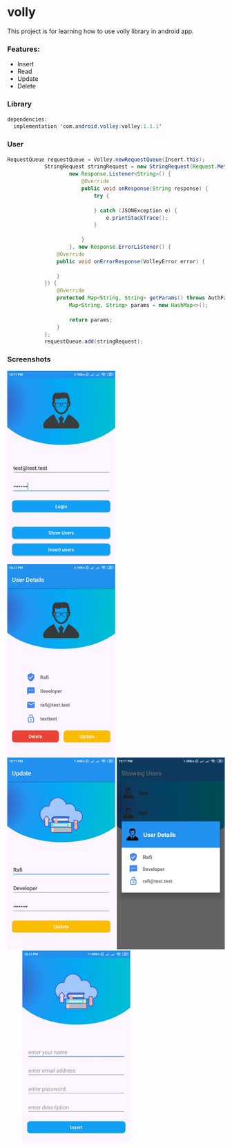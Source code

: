 # volly

This project is for learning how to use volly library in android app.

### Features:
  - Insert
  - Read
  - Update
  - Delete
  
### Library

```java
dependencies:
  implementation 'com.android.volley:volley:1.1.1'
```

### User

```java
RequestQueue requestQueue = Volley.newRequestQueue(Insert.this);
            StringRequest stringRequest = new StringRequest(Request.Method.POST, Api,
                    new Response.Listener<String>() {
                        @Override
                        public void onResponse(String response) {
                            try {
                            
                            } catch (JSONException e) {
                                e.printStackTrace();
                            }

                        }
                    }, new Response.ErrorListener() {
                @Override
                public void onErrorResponse(VolleyError error) {
                
                }
            }) {
                @Override
                protected Map<String, String> getParams() throws AuthFailureError {
                    Map<String, String> params = new HashMap<>();

                    return params;
                }
            };
            requestQueue.add(stringRequest);
```

### Screenshots
<img src="screenshots/one.jpg" width="250"> &nbsp;&nbsp;&nbsp;&nbsp;&nbsp;&nbsp;&nbsp;&nbsp;<img src="screenshots/two.jpg" width="250">&nbsp;&nbsp;&nbsp;&nbsp;&nbsp;&nbsp;&nbsp;&nbsp; <img src="screenshots/three.jpg" width="250">
<img src="screenshots/four.jpg" width="250"> &nbsp;&nbsp;&nbsp;&nbsp;&nbsp;&nbsp;&nbsp;&nbsp; <img src="screenshots/five.jpg" width="250">
